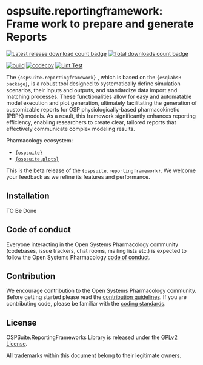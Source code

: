 # ospsuite.reportingframework: Frame work to prepare and generate Reports

<!-- badges: start -->

  [![Latest release download count badge](https://img.shields.io/github/downloads/Open-Systems-Pharmacology/OSPSuite.ReportingFramework/latest/total?label=%E2%AD%B3%20Downloads%20latest%20release)](https://github.com/Open-Systems-Pharmacology/OSPSuite.ReportingFramework/releases/latest)
  [![Total downloads count badge](https://img.shields.io/github/downloads/Open-Systems-Pharmacology/OSPSuite.ReportingFrameworks/total?label=%E2%AD%B3%20Downloads%20total)](https://github.com/Open-Systems-Pharmacology/OSPSuite.ReportingFrameworks/releases)

  [![build](https://img.shields.io/github/actions/workflow/status/Open-Systems-Pharmacology/OSPSuite.ReportingFramework/main-workflow.yaml?logo=github&logoColor=white&label=Build)](https://github.com/Open-Systems-Pharmacology/OSPSuite.ReportingFramework/actions/workflows/main-workflow.yaml)
  [![codecov](https://codecov.io/gh/Open-Systems-Pharmacology/OSPSuite.ReportingFramework/branch/main/graph/badge.svg)](https://codecov.io/gh/Open-Systems-Pharmacology/OSPSuite.ReportingFrameworks)
  [![Lint Test](https://img.shields.io/github/actions/workflow/status/Open-Systems-Pharmacology/OSPSuite.ReportingFramework/lint.yaml?logo=githubactions&logoColor=white&label=lint)](https://github.com/Open-Systems-Pharmacology/OSPSuite.ReportingFramework/actions/workflows/lint.yaml)

<!-- badges: end -->


The `{ospsuite.reportingframework}` , which is based on the `{esqlabsR package}`, 
is a robust tool designed to systematically define simulation scenarios, their inputs and outputs,
and standardize data import and matching processes. 
These functionalities allow for easy and automatable model execution and plot generation, 
ultimately facilitating the generation of customizable reports for 
OSP physiologically-based pharmacokinetic (PBPK) models. 
As a result, this framework significantly enhances reporting efficiency, 
enabling researchers to create clear, tailored reports that effectively communicate complex modeling results.

Pharmacology ecosystem:

-   [`{ospsuite}`](https://www.open-systems-pharmacology.org/OSPSuite-R/)
-   [`{ospsuite.plots}`](https://www.open-systems-pharmacology.org/OSPSuite.ReportingFramework/)

This is the beta release of the  `{ospsuite.reportingframework}`. We welcome your feedback as we refine its features and performance.

## Installation

TO Be Done

## Code of conduct

Everyone interacting in the Open Systems Pharmacology community (codebases,
issue trackers, chat rooms, mailing lists etc.) is expected to follow the Open
Systems Pharmacology [code of
conduct](https://dev.open-systems-pharmacology.org/r-development-resources/coding_standards_r).

## Contribution

We encourage contribution to the Open Systems Pharmacology community.
Before getting started please read the [contribution
guidelines](https://github.com/Open-Systems-Pharmacology/Suite/blob/master/CONTRIBUTING.md).
If you are contributing code, please be familiar with the [coding
standards](https://github.com/Open-Systems-Pharmacology/Suite/blob/master/CODING_STANDARDS_R.md).

## License

OSPSuite.ReportingFrameworks Library is released under the [GPLv2 License](LICENSE).

All trademarks within this document belong to their legitimate owners.
